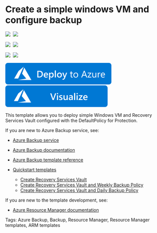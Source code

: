# Create a simple windows VM and configure backup

<IMG SRC="https://azurequickstartsservice.blob.core.windows.net/badges/101-recovery-services-create-vm-and-configure-backup/PublicLastTestDate.svg" />&nbsp;
<IMG SRC="https://azurequickstartsservice.blob.core.windows.net/badges/101-recovery-services-create-vm-and-configure-backup/PublicDeployment.svg" />&nbsp;

<IMG SRC="https://azurequickstartsservice.blob.core.windows.net/badges/101-recovery-services-create-vm-and-configure-backup/FairfaxLastTestDate.svg" />&nbsp;
<IMG SRC="https://azurequickstartsservice.blob.core.windows.net/badges/101-recovery-services-create-vm-and-configure-backup/FairfaxDeployment.svg" />&nbsp;

<IMG SRC="https://azurequickstartsservice.blob.core.windows.net/badges/101-recovery-services-create-vm-and-configure-backup/BestPracticeResult.svg" />&nbsp;
<IMG SRC="https://azurequickstartsservice.blob.core.windows.net/badges/101-recovery-services-create-vm-and-configure-backup/CredScanResult.svg" />&nbsp;

<a href="https://portal.azure.com/#create/Microsoft.Template/uri/https%3A%2F%2Fraw.githubusercontent.com%2FAzure%2Fazure-quickstart-templates%2Fmaster%2F101-recovery-services-create-vm-and-configure-backup%2Fazuredeploy.json" target="_blank">
    <img src="https://raw.githubusercontent.com/Azure/azure-quickstart-templates/master/1-CONTRIBUTION-GUIDE/images/deploytoazure.svg?sanitize=true"/>
</a>
<a href="http://armviz.io/#/?load=https%3A%2F%2Fraw.githubusercontent.com%2FAzure%2Fazure-quickstart-templates%2Fmaster%2F101-recovery-services-create-vm-and-configure-backup%2Fazuredeploy.json" target="_blank">
    <img src="https://raw.githubusercontent.com/Azure/azure-quickstart-templates/master/1-CONTRIBUTION-GUIDE/images/visualizebutton.svg?sanitize=true"/>
</a>

This template allows you to deploy simple Windows VM and Recovery Services Vault configured with the DefaultPolicy for Protection.

If you are new to Azure Backup service, see:

- [Azure Backup service](https://azure.microsoft.com/services/backup/)
- [Azure Backup documentation](https://docs.microsoft.com/azure/backup/)
- [Azure Backup template reference](https://docs.microsoft.com/azure/templates/microsoft.recoveryservices/allversions)
- [Quickstart templates](https://azure.microsoft.com/resources/templates/?resourceType=Microsoft.Recoveryservices&pageNumber=1&sort=Popular)

    - [Create Recovery Services Vault](https://github.com/Azure/azure-quickstart-templates/tree/master/101-recovery-services-vault-create)
    - [Create Recovery Services Vault and Weekly Backup Policy](https://github.com/Azure/azure-quickstart-templates/tree/master/101-recovery-services-weekly-backup-policy-create)
    - [Create Recovery Services Vault and Daily Backup Policy](https://github.com/Azure/azure-quickstart-templates/tree/master/101-recovery-services-daily-backup-policy-create)

If you are new to the template development, see:

- [Azure Resource Manager documentation](https://docs.microsoft.com/en-us/azure/azure-resource-manager/)

Tags: Azure Backup, Backup, Resource Manager, Resource Manager templates, ARM templates

